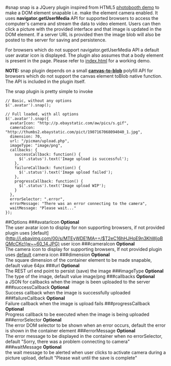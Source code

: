 #snap
snap is a JQuery plugin inspired from HTML5 [photobooth demo](http://html5-demos.appspot.com/static/getusermedia/photobooth.html) 
to make a DOM element snapable i.e. make the element camera enabled. It uses **navigator.getUserMedia** API for 
supported browsers to access the computer's camera and stream the data to video element. Users can then click a picture 
with the provided interface and that image is updated in the DOM element. If a server URL is provided then the image 
blob will also be posted to the server for saving and persistence.

For browsers which do not support navigator.getUserMedia API a default user avatar icon is displayed. The plugin also 
assumes that a body element is present in the page. Please refer to [index.html](https://github.com/senthilp/snap/blob/master/index.html) 
for a working demo.

**NOTE:** snap plugin depends on a small [**canvas-to-blob**](https://github.com/blueimp/JavaScript-Canvas-to-Blob) polyfill 
API for browsers which do not support the canvas element toBlob native function. The API is included in the plugin itself.

The snap plugin is pretty simple to invoke

    // Basic, without any options
    $('.avatar').snap();
    
    // Full loaded, with all options
    $('.avatar').snap({
      avatarIcon: "http://p.ebaystatic.com/aw/pics/s.gif",
      cameraIcon: "http://thumbs2.ebaystatic.com/pict/1907167068094040_1.jpg",
      dimension: 70,
      url: "/picman/upload.php",
      imageType: "image/png",
      callbacks: {
        successCallback: function() {
          $('.status').text('Image upload is successful');
        },
        failureCallback: function() {
          $('.status').text('Image upload failed');
        },
        progressCallback: function() {
          $('.status').text('Image upload WIP');
        }
      },	
      errorSelector: ".error", 
      errorMessage: "There was an error connecting to the camera",
      waitMessage: "Please wait..."
    });

##Options
###avatarIcon
**Optional**
<br/>
The user avatar icon to display for non supporting browsers, if not provided plugin uses [default](http://i.ebayimg.com/00/s/MTEyWDE1MA==/$T2eC16hHJHoE9n3KhWjoBQMcCKc!(w~~60_14.JPG) 
user icon 
###cameraIcon
**Optional**
<br/>
The camera icon to display for supporting browsers, If not provided plugin uses [default](http://i.ebayimg.com/00/s/NTc1WDU4MA==/$T2eC16Z,!ysE9sy0i2WDBQMcTZp8ew~~60_14.JPG) 
camera icon
###dimension
**Optional**
<br/>
The square dimension of the container element to be made snapable, default value 64px
###url
**Optional**
<br/>
The REST url end point to persist (save) the image
###imageType
**Optional**
<br/>
The type of the image, default value image/png
###callbacks
**Optional**
<br/>
a JSON for callbacks when the image is been uploaded to the server
###successCallback
**Optional**
<br/>
Success callback when the image is successfully uploaded
###failureCallback
**Optional**
<br/>
Failure callback when the image is upload fails
###progressCallback
**Optional**
<br/>
Progress callback to be executed when the image is being uploaded
###errorSelector
**Optional**
<br/>
The error DOM selector to be shown when an error occurs, default the error is shown in the container element
###errorMessage
**Optional**
<br/>
The error message to be displayed in the container when no errorSelector, default "Sorry, there was a problem connecting to camera"
###waitMessage
**Optional**
<br/>
the wait message to be alerted when user clicks to activate camera during a picture upload, default "Please wait until 
the save is complete"
